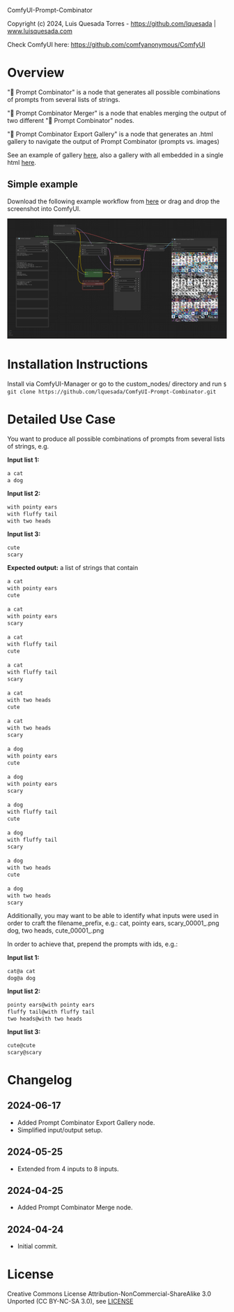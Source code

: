 ComfyUI-Prompt-Combinator

Copyright (c) 2024, Luis Quesada Torres - https://github.com/lquesada | www.luisquesada.com

Check ComfyUI here: https://github.com/comfyanonymous/ComfyUI

# Overview

"🔢 Prompt Combinator" is a node that generates all possible combinations of prompts from several lists of strings.

"🔢 Prompt Combinator Merger" is a node that enables merging the output of two different "🔢 Prompt Combinator" nodes.

"🔢 Prompt Combinator Export Gallery" is a node that generates an .html gallery to navigate the output of Prompt Combinator (prompts vs. images)

See an example of gallery [here](https://lquesada.github.io/ComfyUI-Prompt-Combinator/example), also a gallery with all embedded in a single html [here](https://lquesada.github.io/ComfyUI-Prompt-Combinator/example_embedded).

## Simple example
Download the following example workflow from [here](prompt-combinator_example_workflow.json) or drag and drop the screenshot into ComfyUI.

![Workflow](prompt-combinator_example_workflow.png)

# Installation Instructions

Install via ComfyUI-Manager or go to the custom_nodes/ directory and run ```$ git clone https://github.com/lquesada/ComfyUI-Prompt-Combinator.git```

# Detailed Use Case
You want to produce all possible combinations of prompts from several lists of strings, e.g.

**Input list 1:**
```
a cat
a dog
```

**Input list 2:**
```
with pointy ears
with fluffy tail
with two heads
```

**Input list 3:**
```
cute
scary
```

**Expected output:** a list of strings that contain
```
a cat
with pointy ears
cute

a cat
with pointy ears
scary

a cat
with fluffy tail
cute

a cat
with fluffy tail
scary

a cat
with two heads
cute

a cat
with two heads
scary

a dog
with pointy ears
cute

a dog
with pointy ears
scary

a dog
with fluffy tail
cute

a dog
with fluffy tail
scary

a dog
with two heads
cute

a dog
with two heads
scary
```

Additionally, you may want to be able to identify what inputs were used in order to craft the filename_prefix, e.g.:
cat, pointy ears, scary_00001_.png
dog, two heads, cute_00001_.png

In order to achieve that, prepend the prompts with ids, e.g.:

**Input list 1:**
```
cat@a cat
dog@a dog
```

**Input list 2:**
```
pointy ears@with pointy ears
fluffy tail@with fluffy tail
two heads@with two heads
```

**Input list 3:**
```
cute@cute
scary@scary
```

# Changelog
## 2024-06-17
- Added Prompt Combinator Export Gallery node.
- Simplified input/output setup.
## 2024-05-25
- Extended from 4 inputs to 8 inputs.
## 2024-04-25
- Added Prompt Combinator Merge node.
## 2024-04-24
- Initial commit.

# License
Creative Commons License Attribution-NonCommercial-ShareAlike 3.0 Unported (CC BY-NC-SA 3.0), see [LICENSE](LICENSE)

